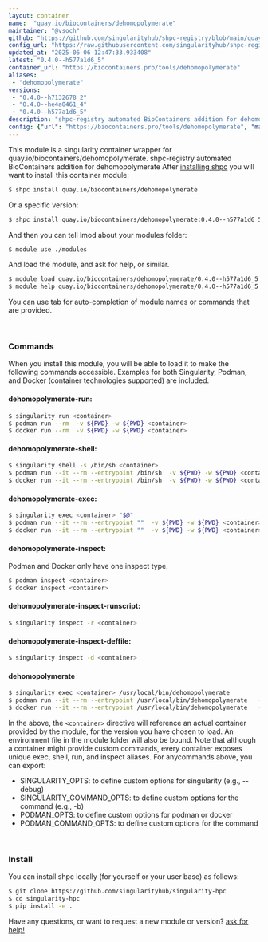 ```yaml
---
layout: container
name:  "quay.io/biocontainers/dehomopolymerate"
maintainer: "@vsoch"
github: "https://github.com/singularityhub/shpc-registry/blob/main/quay.io/biocontainers/dehomopolymerate/container.yaml"
config_url: "https://raw.githubusercontent.com/singularityhub/shpc-registry/main/quay.io/biocontainers/dehomopolymerate/container.yaml"
updated_at: "2025-06-06 12:47:33.933408"
latest: "0.4.0--h577a1d6_5"
container_url: "https://biocontainers.pro/tools/dehomopolymerate"
aliases:
 - "dehomopolymerate"
versions:
 - "0.4.0--h7132678_2"
 - "0.4.0--he4a0461_4"
 - "0.4.0--h577a1d6_5"
description: "shpc-registry automated BioContainers addition for dehomopolymerate"
config: {"url": "https://biocontainers.pro/tools/dehomopolymerate", "maintainer": "@vsoch", "description": "shpc-registry automated BioContainers addition for dehomopolymerate", "latest": {"0.4.0--h577a1d6_5": "sha256:ee42623954746f6e6f2b358e53db58b3a3b572df284adceac52d5f094e4c57e1"}, "tags": {"0.4.0--h7132678_2": "sha256:d2a18c0fb9f6891121952ac40ff09eb8f098b18fb79a51264911467442c8731a", "0.4.0--he4a0461_4": "sha256:3836f72b07c52ab37d178164bb093736490225a7755e733a8a035721daeb7f83", "0.4.0--h577a1d6_5": "sha256:ee42623954746f6e6f2b358e53db58b3a3b572df284adceac52d5f094e4c57e1"}, "docker": "quay.io/biocontainers/dehomopolymerate", "aliases": {"dehomopolymerate": "/usr/local/bin/dehomopolymerate"}}
---
```


This module is a singularity container wrapper for quay.io/biocontainers/dehomopolymerate.
shpc-registry automated BioContainers addition for dehomopolymerate
After [installing shpc](#install) you will want to install this container module:


```bash
$ shpc install quay.io/biocontainers/dehomopolymerate
```

Or a specific version:

```bash
$ shpc install quay.io/biocontainers/dehomopolymerate:0.4.0--h577a1d6_5
```

And then you can tell lmod about your modules folder:

```bash
$ module use ./modules
```

And load the module, and ask for help, or similar.

```bash
$ module load quay.io/biocontainers/dehomopolymerate/0.4.0--h577a1d6_5
$ module help quay.io/biocontainers/dehomopolymerate/0.4.0--h577a1d6_5
```

You can use tab for auto-completion of module names or commands that are provided.

<br>

### Commands

When you install this module, you will be able to load it to make the following commands accessible.
Examples for both Singularity, Podman, and Docker (container technologies supported) are included.

#### dehomopolymerate-run:

```bash
$ singularity run <container>
$ podman run --rm  -v ${PWD} -w ${PWD} <container>
$ docker run --rm  -v ${PWD} -w ${PWD} <container>
```

#### dehomopolymerate-shell:

```bash
$ singularity shell -s /bin/sh <container>
$ podman run --it --rm --entrypoint /bin/sh  -v ${PWD} -w ${PWD} <container>
$ docker run --it --rm --entrypoint /bin/sh  -v ${PWD} -w ${PWD} <container>
```

#### dehomopolymerate-exec:

```bash
$ singularity exec <container> "$@"
$ podman run --it --rm --entrypoint ""  -v ${PWD} -w ${PWD} <container> "$@"
$ docker run --it --rm --entrypoint ""  -v ${PWD} -w ${PWD} <container> "$@"
```

#### dehomopolymerate-inspect:

Podman and Docker only have one inspect type.

```bash
$ podman inspect <container>
$ docker inspect <container>
```

#### dehomopolymerate-inspect-runscript:

```bash
$ singularity inspect -r <container>
```

#### dehomopolymerate-inspect-deffile:

```bash
$ singularity inspect -d <container>
```


#### dehomopolymerate

```bash
$ singularity exec <container> /usr/local/bin/dehomopolymerate
$ podman run --it --rm --entrypoint /usr/local/bin/dehomopolymerate   -v ${PWD} -w ${PWD} <container> -c " $@"
$ docker run --it --rm --entrypoint /usr/local/bin/dehomopolymerate   -v ${PWD} -w ${PWD} <container> -c " $@"
```



In the above, the `<container>` directive will reference an actual container provided
by the module, for the version you have chosen to load. An environment file in the
module folder will also be bound. Note that although a container
might provide custom commands, every container exposes unique exec, shell, run, and
inspect aliases. For anycommands above, you can export:

 - SINGULARITY_OPTS: to define custom options for singularity (e.g., --debug)
 - SINGULARITY_COMMAND_OPTS: to define custom options for the command (e.g., -b)
 - PODMAN_OPTS: to define custom options for podman or docker
 - PODMAN_COMMAND_OPTS: to define custom options for the command

<br>

### Install

You can install shpc locally (for yourself or your user base) as follows:

```bash
$ git clone https://github.com/singularityhub/singularity-hpc
$ cd singularity-hpc
$ pip install -e .
```

Have any questions, or want to request a new module or version? [ask for help!](https://github.com/singularityhub/singularity-hpc/issues)